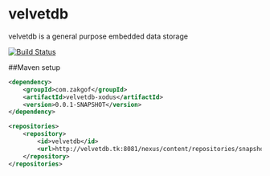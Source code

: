 velvetdb
========

velvetdb is a general purpose embedded data storage

[![Build Status](https://travis-ci.org/zakgof/velvetdb.svg?branch=master)](https://travis-ci.org/zakgof/velvetdb)

##Maven setup

```xml
<dependency>
    <groupId>com.zakgof</groupId>
    <artifactId>velvetdb-xodus</artifactId>
    <version>0.0.1-SNAPSHOT</version>
</dependency>
```

```xml
<repositories>
    <repository>
        <id>velvetdb</id>
        <url>http://velvetdb.tk:8081/nexus/content/repositories/snapshots</url>
    </repository>
</repositories>
```
